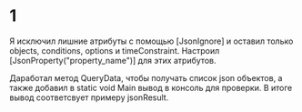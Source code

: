 # 1
Я исключил лишние атрибуты с помощью [JsonIgnore] и оставил только objects, conditions, options и timeConstraint. 
Настроил [JsonProperty("property_name")] для этих атрибутов. 

Даработал метод QueryData, чтобы получать список json объектов, а также добавил в static void Main вывод в консоль для проверки.
В итоге вывод соответсвует примеру jsonResult.
